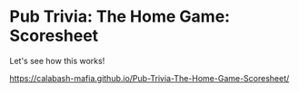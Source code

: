 # Pub Trivia: The Home Game: Scoresheet

Let's see how this works!

https://calabash-mafia.github.io/Pub-Trivia-The-Home-Game-Scoresheet/
